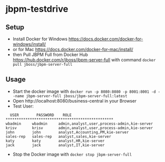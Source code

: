 # jbpm-testdrive

## Setup
  - Install Docker for Windows https://docs.docker.com/docker-for-windows/install/
  - or for Mac https://docs.docker.com/docker-for-mac/install/
  - then Pull JBPM Full from Docker Hub https://hub.docker.com/r/jboss/jbpm-server-full with command ```docker pull jboss/jbpm-server-full```
## Usage
  - Start the docker image with ```docker run -p 8080:8080 -p 8001:8001 -d --name jbpm-server-full jboss/jbpm-server-full:latest```
  - Open http://localhost:8080/business-central in your Browser
  - Test User:
  
```
  USER        PASSWORD    ROLE
*************************************************
wbadmin     wbadmin     admin,analyst,user,process-admin,kie-server
krisv       krisv       admin,analyst,user,process-admin,kie-server
john        john        analyst,Accounting,PM,kie-server
sales-rep   sales-rep   analyst,sales,kie-server
katy        katy        analyst,HR,kie-server
jack        jack        analyst,IT,kie-server
```
  - Stop the Docker image with ```docker stop jbpm-server-full```